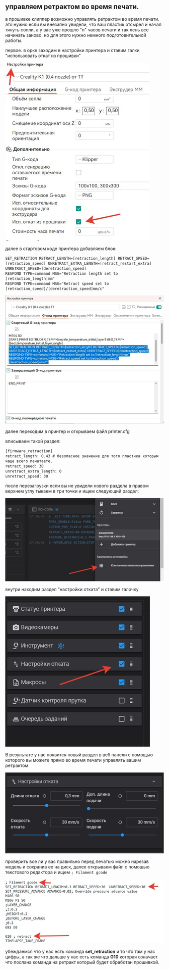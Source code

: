 <h2> управляем ретрактом во время печати.</h2>

в прошивке клиппер возможно управлять ретрактом во время печати. это нужно если вы внезапно увидели, что ваш пластик отсырел и начал тянуть сопли,  а у вас уже прошло "n" часов печати и так лень все начинать заново. но для этого нужно немного подготовительной работы. 

первое. в орке заходим в настройки принтера и ставим галки "использовать откат из прошивки" 

![](orca1.jpg)

далее в стартовом коде принтера добавляем блок:

```
SET_RETRACTION RETRACT_LENGTH=[retraction_length] RETRACT_SPEED=[retraction_speed] UNRETRACT_EXTRA_LENGTH=[retract_restart_extra] UNRETRACT_SPEED=[deretraction_speed]
RESPOND TYPE=command MSG="Retraction length set to [retraction_length]mm" 
RESPOND TYPE=command MSG="Retract speed set to [retraction_speed]/[deretraction_speed]mm/c"
```
![](orca2.jpg)


далее переходим в принтер и открываем файл printer.cfg

вписываем такой раздел:

```
[firmware_retraction]
retract_length: 0.43 # безопасное значение для того пластика которым чаще всего печатаете.
retract_speed: 30
unretract_extra_length: 0
unretract_speed: 30

```
после перезагрузки если вы не увидели нового раздела в правом верхнем углу тыкаем в три точки и ищем следующий раздел:

![](fluid1.jpg)

внутри находим раздел "настройки отката" и ставим галочку

![](fluid2.jpg)

В результате у нас появится новый раздел в веб панели с помощью которого вы можете прямо во время печати управлять вашим ретрактом. 

![](fluid3.jpg)

проверить все ли у вас правильно перед печатью можно нарезав модель и сохранив ее на диск, далее открываем файл с помошью текстового редактора и ищем `; Filament gcode` 

![](test1.jpg)

убеждаемся что у нас есть команда **set_retraction** и то что там у нас цифры, а так же что дальше у нас есть команда **G10**  которая означает что послана команда на ретракт который будет обработан прошивкой. 